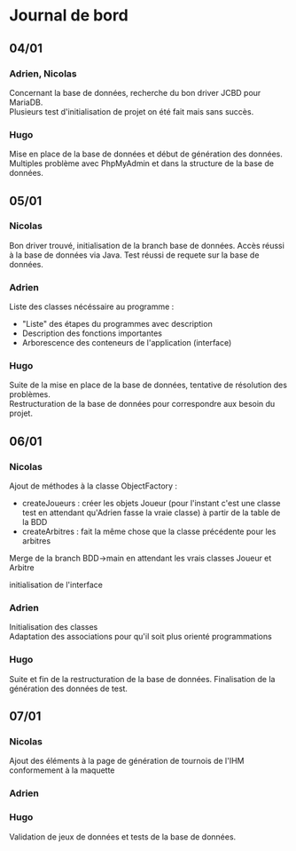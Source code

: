 # Journal de bord

## 04/01
### Adrien, Nicolas  

Concernant la base de données, recherche du bon driver JCBD pour MariaDB.  
Plusieurs test d'initialisation de projet on été fait mais sans succès.  

### Hugo  

Mise en place de la base de données et début de génération des données. Multiples problème avec PhpMyAdmin et dans la structure de la base de données.  

## 05/01
### Nicolas  

Bon driver trouvé, initialisation de la branch base de données. Accès réussi à la base de données via Java. Test réussi de requete sur la base de données.  

### Adrien  

Liste des classes nécéssaire au programme :  
- "Liste" des étapes du programmes avec description  
- Description des fonctions importantes  
- Arborescence des conteneurs de l'application (interface)  

### Hugo   

Suite de la mise en place de la base de données, tentative de résolution des problèmes.  
Restructuration de la base de données pour correspondre aux besoin du projet.  

## 06/01
### Nicolas  

Ajout de méthodes à la classe ObjectFactory :
- createJoueurs : créer les objets Joueur (pour l'instant c'est une classe test en attendant qu'Adrien fasse la vraie classe) à partir de la table de la BDD
- createArbitres : fait la même chose que la classe précédente pour les arbitres

Merge de la branch BDD->main en attendant les vrais classes Joueur et Arbitre

initialisation de l'interface

### Adrien  

Initialisation des classes  
Adaptation des associations pour qu'il soit plus orienté programmations


### Hugo   

Suite et fin de la restructuration de la base de données. Finalisation de la génération des données de test.  

## 07/01
### Nicolas

Ajout des éléments à la page de génération de tournois de l'IHM conformement à la maquette  

### Adrien
### Hugo

Validation de jeux de données et tests de la base de données.  
